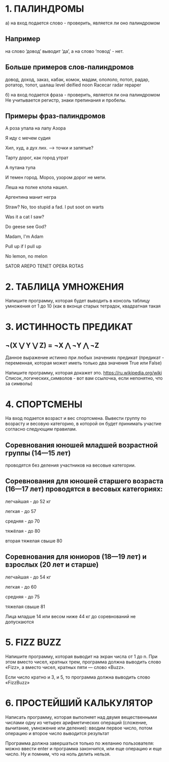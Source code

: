 
# 1. ПАЛИНДРОМЫ

а) на вход подается слово - проверить, является ли оно палиндромом

## Например 
на слово  ‘довод’ выводит  ‘да’, а на слово  ‘повод’ - нет.

##  Больше примеров слов-палиндромов  
довод, доход, заказ, кабак, комок, мадам, олололо, потоп, радар, ротатор, топот, шалаш
level deified noon Racecar radar repaper

б) на вход подается фраза - проверить, является ли она палиндромом
Не учитывается регистр, знаки препинания и пробелы.

## Примеры фраз-палиндромов

А роза упала на лапу Азора

Я иду с мечем судия

Хил, худ, а дух лих. ——> точки и запятые?

Тарту дорог, как город утрат

А путана тупа

И темен город. Мороз, узором дорог не мети.

Леша на полке клопа нашел.

Аргентина манит негра

Straw? No, too stupid a fad. I put soot on warts

Was it a cat I saw?

Do geese see God?

Madam, I'm Adam 

Pull up if I pull up

No lemon, no melon

SATOR AREPO TENET OPERA ROTAS


# 2. ТАБЛИЦА УМНОЖЕНИЯ
Напишите программу, которая будет выводить в консоль таблицу умножения от 1 до 10 (как в вконце старых тетрадок, квадратная такая

# 3. ИСТИННОСТЬ ПРЕДИКАТ

## ¬(X ⋁ Y ⋁ Z) = ¬X ⋀ ¬Y ⋀ ¬Z

Данное выражение истинно при любых значениях предикат (предикат - переменная, которая может иметь только два значения True или False)

Напишите программу, которая докажет это.
https://ru.wikipedia.org/wiki Список_логических_символов - вот вам ссылочка, если непонятно, что за символы)

# 4. СПОРТСМЕНЫ

На вход подается возраст и вес спортсмена. Вывести группу по возрасту и весовую категорию, в которой он будет принимать участие согласно следующим правилам.

## Соревнования юношей младшей возрастной группы (14—15 лет) 
проводятся без деления участников на весовые категории. 

## Соревнования для юношей старшего возраста (16—17 лет) проводятся в весовых категориях:

легчайшая - до 52 кг

легкая - до 57

средняя - до 70

тяжёлая - до 80

вторая тяжелая свыше 80

## Соревнования для юниоров (18—19 лет) и взрослых (20 лет и старше) 

легчайшая - до 54 кг

легкая - до 60

средняя - до 75

тяжелая свыше 81

Лица младше 14 или весом ниже 44 кг до соревнований не допускаются


# 5. FIZZ BUZZ

Напишите программу, которая выводит на экран числа от 1 до n. 
При этом вместо чисел, кратных трем, программа должна выводить слово «Fizz», а вместо чисел, кратных пяти — слово «Buzz». 

Если число кратно и 3, и 5, то программа должна выводить слово «FizzBuzz»

# 6. ПРОСТЕЙШИЙ КАЛЬКУЛЯТОР
Написать программу, которая выполняет над двумя вещественными числами одну из четырех арифметических операций (сложение, вычитание, умножение или деление):
вводим первое число, 
потом операцию
и второе число
выводится результат

Программа должна завершаться только по желанию пользователя: можно ввести enter и программа закончится, или еще операцию и еще число. Ну и помним, что на ноль делить нельзя.
